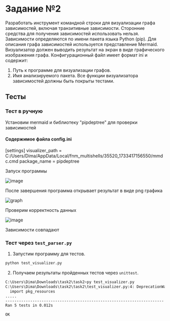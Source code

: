 # Задание №2

Разработать инструмент командной строки для визуализации графа
зависимостей, включая транзитивные зависимости. Сторонние средства для
получения зависимостей использовать нельзя.
Зависимости определяются по имени пакета языка Python (pip). Для
описания графа зависимостей используется представление Mermaid.
Визуализатор должен выводить результат на экран в виде графического
изображения графа.
Конфигурационный файл имеет формат ini и содержит:
1. Путь к программе для визуализации графов.
2. Имя анализируемого пакета.
Все функции визуализатора зависимостей должны быть покрыты тестами.

## Тесты

### Тест в ручную

Установим mermaid и библиотеку "pipdeptree" для проверки зависимостей

#### Содержимое файла config.ini
[settings]
visualizer_path = C:/Users/Dima/AppData/Local/fnm_multishells/35520_1733417156550/mmdc.cmd
package_name = pipdeptree

Запуск программы

![image](https://github.com/user-attachments/assets/d94faf8c-3576-406d-bba9-bef139c56160)

После завершения программа открывает результат в виде png графика

![graph](https://github.com/user-attachments/assets/07bfcf57-20e2-4a80-9c7a-98f1ba7364a9)

Проверим корректность данных

![image](https://github.com/user-attachments/assets/ea432480-50eb-4358-8d26-22f5a9722ef8)

Зависимости совпадают



### Тест через `test_parser.py`

1. Запустим программу для тестов.

```sh
python test_visualizer.py
```

2. Получаем результаты пройденных тестов через `unittest`.

```sh
C:\Users\Dima\Downloads\task2\task2>py test_visualizer.py
C:\Users\Dima\Downloads\task2\task2\test_visualizer.py:4: DeprecationWarning: pkg_resources is deprecated as an API. See https://setuptools.pypa.io/en/latest/pkg_resources.html
  import pkg_resources
.....
----------------------------------------------------------------------
Ran 5 tests in 0.012s

OK
```

